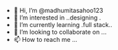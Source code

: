 - 👋 Hi, I’m @madhumitasahoo123
- 👀 I’m interested in ..designing .
- 🌱 I’m currently learning .full stack..
- 💞️ I’m looking to collaborate on ...
- 📫 How to reach me ...

<!---
madhumitasahoo123/madhumitasahoo123 is a ✨ special ✨ repository because its `README.md` (this file) appears on your GitHub profile.
You can click the Preview link to take a look at your changes.
--->
